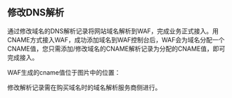## 修改DNS解析

通过修改域名的DNS解析记录将网站域名解析到WAF，完成业务正式接入。用CNAME方式接入WAF，成功添加域名到WAF控制台后，WAF会为域名分配一个CNAME值，您只需添加/修改域名的CNAME解析记录为分配的CNAME值，即可完成接入。

WAF生成的cname值位于图片中的位置：

修改解析记录需在购买域名时的域名解析服务商侧进行。

 